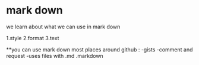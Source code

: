 # mark down
we learn about what we can use in mark down

1.style
2.format
3.text

**you can use mark down most places around github :
 -gists
 -comment and request
 -uses files with .md .markdown
 

